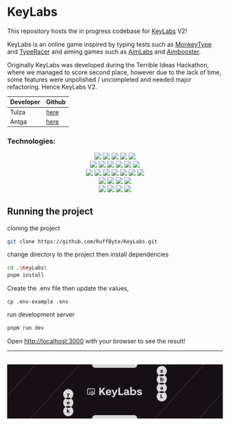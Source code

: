 # KeyLabs

This repository hosts the in progress codebase for [KeyLabs](https://github.com/tulza/KeyLabs) V2! <br/>

KeyLabs is an online game inspired by typing tests such as [MonkeyType](https://monkeytype.com/) and [TypeRacer](https://play.typeracer.com/) and aiming games such as [AimLabs](https://aimlabs.com/) and [Aimbooster](https://www.aimbooster.com/). <br/>

Originally KeyLabs was developed during the Terrible Ideas Hackathon, where we managed to score second place, however due to the lack of time, some features were unpolished / uncompleted and needed major refactoring. Hence KeyLabs V2.

| Developer | Github                           |
| --------- | -------------------------------- |
| Tulza     | [here](https://github.com/Tulza) |
| Antga     | [here](https://github.com/AntGa) |

### Technologies:

<div align="center">
    <!-- Next js -->
    <img src="https://img.shields.io/badge/next%20js-000000?style=for-the-badge&logo=nextdotjs&logoColor=white"/>
    <!-- React -->
    <img src="https://img.shields.io/badge/React-20232A?style=for-the-badge&logo=react&logoColor=61DAFB"/>
    <!-- Typescript -->
    <img src="https://img.shields.io/badge/TypeScript-007ACC?style=for-the-badge&logo=typescript&logoColor=white"/>
    <!-- Framer motion -->
    <img src="https://img.shields.io/badge/Framer_Motion-black?style=for-the-badge&logo=framer&logoColor=blue"/>
    <!-- TailwindCSS -->
    <img src="https://img.shields.io/badge/Tailwind_CSS-38B2AC?style=for-the-badge&logo=tailwind-css&logoColor=white"/>
</div>

<div align="center">
    <!-- PostgreSQL -->
    <img src="https://img.shields.io/badge/PostgreSQL-316192?style=for-the-badge&logo=postgresql&logoColor=white"/>
    <!-- Supabase -->
    <img src="https://img.shields.io/badge/Supabase-181818?style=for-the-badge&logo=supabase&logoColor=3ecf8e"/>
    <!-- Prisma -->
    <img src="https://img.shields.io/badge/Prisma-3982CE?style=for-the-badge&logo=Prisma&logoColor=white"/>
    <!-- Zod -->
    <img src="https://img.shields.io/badge/Zod-000000?style=for-the-badge&logo=zod&logoColor=3068B7"/>
    <!-- Tanstack query -->
    <img src="https://img.shields.io/badge/tanstack_query-FF4154?style=for-the-badge&logo=reactquery&logoColor=ffffff"/>
    <!-- Tanstack query -->
    <img src="https://img.shields.io/badge/Zustand-884662?style=for-the-badge"/>
</div>

<div align="center">
    <!-- Cron -->
    <img src="https://img.shields.io/badge/Cron-FFFFFF?&style=for-the-badge">
     <!-- Cron -->
    <img src="https://img.shields.io/badge/Resend-FFFFFF?&style=for-the-badge">
    <!-- AntAuth -->
    <img src="https://img.shields.io/badge/Ant_Auth-8A2BE2?style=for-the-badge"/>
    <!-- Argon2id -->
    <img src="https://img.shields.io/badge/Argon2-6A0BE2?style=for-the-badge"/>
    <!-- Oslo -->
    <img src="https://img.shields.io/badge/Oslo-000?style=for-the-badge"/>
    <!-- Google Auth -->
    <img src="https://img.shields.io/badge/Google_OAuth-fff?style=for-the-badge&logo=google&logoColor=black"/>
      <!-- redis -->
    <img src="https://img.shields.io/badge/redis-%23DD0031.svg?&style=for-the-badge&logo=redis&logoColor=white">
</div>

<div align="center">
    <!-- docker -->
    <img src="https://img.shields.io/badge/Docker-2CA5E0?style=for-the-badge&logo=docker&logoColor=white">
    <!-- github actions -->
    <img src="https://img.shields.io/badge/GitHub_Actions-2088FF?style=for-the-badge&logo=github-actions&logoColor=white">
    <!-- google cloud -->
    <img src="https://img.shields.io/badge/Google_Cloud-4285F4?style=for-the-badge&logo=google-cloud&logoColor=white">
    <!-- pork bun -->
    <img src="https://img.shields.io/badge/Pork_Bun-EF7878?style=for-the-badge&logo=porkbun&logoColor=white">
  
     
</div>
<div align="center">
    <!-- PNPM -->
    <img src="https://img.shields.io/badge/pnpm-CB3837?style=for-the-badge&logo=npm&logoColor=white"/>
    <!-- NodeJS -->
    <img src="https://img.shields.io/badge/Node%20js-339933?style=for-the-badge&logo=nodedotjs&logoColor=white"/>
    <!-- Figma -->
    <img src="https://img.shields.io/badge/Figma-F24E1E?style=for-the-badge&logo=figma&logoColor=white"/>
    <!-- Prettier -->
    <img src="https://img.shields.io/badge/prettier-1A2C34?style=for-the-badge&logo=prettier&logoColor=F7BA3E"/>
</div>

## Running the project

cloning the project

```bash
git clone https://github.com/RuffByte/KeyLabs.git
```

change directory to the project then install dependencies

```bash
cd .\KeyLabs\
pnpm install
```

Create the .env file then update the values,

```env
cp .env-example .env
```

run development server

```bash
pnpm run dev
```

Open [http://localhost:3000](http://localhost:3000) with your browser to see the result!

---

<br/>
<div align="center">
  <img src="public\assets\images\icon-image.png"/>
</div>
